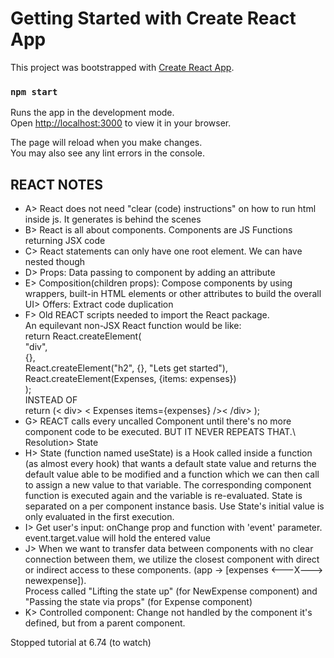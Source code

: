 # Getting Started with Create React App

This project was bootstrapped with [Create React App](https://github.com/facebook/create-react-app).

### `npm start`

Runs the app in the development mode.\
Open [http://localhost:3000](http://localhost:3000) to view it in your browser.

The page will reload when you make changes.\
You may also see any lint errors in the console.

## REACT NOTES

- A> React does not need "clear (code) instructions" on how to run html inside js. It generates is behind the scenes
- B> React is all about components. Components are JS Functions returning JSX code
- C> React statements can only have one root element. We can have nested though
- D> Props: Data passing to component by adding an attribute
- E> Composition(children props): Compose components by using wrappers, built-in HTML elements or other attributes to build the overall UI> Offers: Extract code duplication
- F> Old REACT scripts needed to import the React package. \
An equilevant non-JSX React function would be like: \
  return React.createElement( \
    "div", \
    {}, \
    React.createElement("h2", {}, "Lets get started"), \
    React.createElement(Expenses, {items: expenses}) \
  ); \
INSTEAD OF \
  return (< div> < Expenses items={expenses} />< /div> );
- G> REACT calls every uncalled Component until there's no more component code to be executed. BUT IT NEVER REPEATS THAT.\ Resolution> State
- H> State (function named useState) is a Hook called inside a function (as almost every hook) that wants a default state value and returns the default value able to be modified and a function which we can then call to assign a new value to that variable. The corresponding component function is executed again and the variable is re-evaluated. State is separated on a per component instance basis. Use State's initial value is only evaluated in the first execution.
- I> Get user's input: onChange prop and function with 'event' parameter. event.target.value will hold the entered value
- J> When we want to transfer data between components with no clear connection between them, we utilize the closest component with direct or indirect access to these components. (app -> [expenses <---X---> newexpense]). \
Process called "Lifting the state up" (for NewExpense component) and "Passing the state via props" (for Expense component)
- K> Controlled component: Change not handled by the component it's defined, but from a parent component.


Stopped tutorial at 6.74 (to watch)